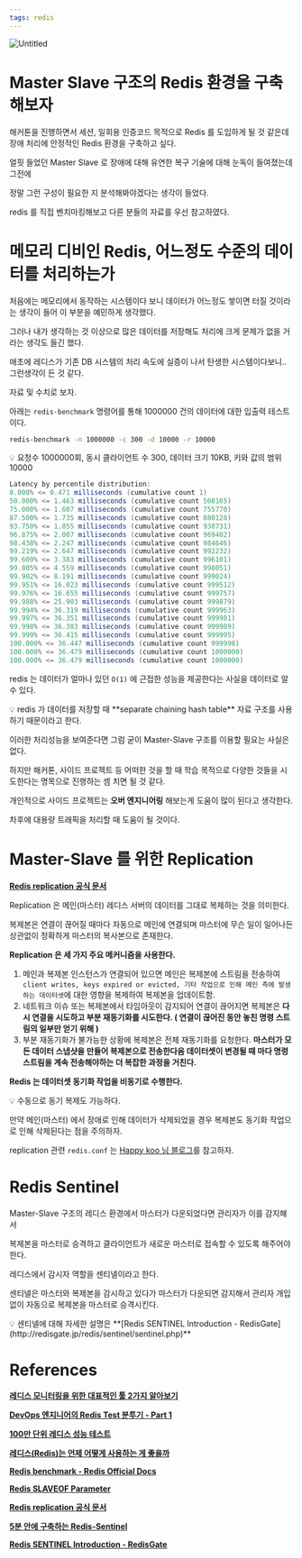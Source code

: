 ```yaml
---
tags: redis
---
```


![Untitled](Untitled%2083.png)

# Master Slave 구조의 Redis 환경을 구축해보자

해커톤을 진행하면서 세션, 일회용 인증코드 목적으로 Redis 를 도입하게 될 것 같은데 장애 처리에 안정적인 Redis 환경을 구축하고 싶다.

얼핏 들었던 Master Slave 로 장애에 대해 유연한 복구 기술에 대해 눈독이 들여졌는데 그전에 

정말 그런 구성이 필요한 지 분석해봐야겠다는 생각이 들었다.

redis 를 직접 벤치마킹해보고 다른 분들의 자료를 우선 참고하였다.

# 메모리 디비인 Redis, 어느정도 수준의 데이터를 처리하는가

처음에는 메모리에서 동작하는 시스템이다 보니 데이터가 어느정도 쌓이면 터질 것이라는 생각이 들어 이 부분을 예민하게 생각했다.

그러나 내가 생각하는 것 이상으로 많은 데이터를 저장해도 처리에 크게 문제가 없을 거라는 생각도 들긴 했다.

애초에 레디스가 기존 DB 시스템의 처리 속도에 실증이 나서 탄생한 시스템이다보니..그런생각이 든 것 같다.

자료 및 수치로 보자.

아래는 `redis-benchmark` 명령어를 통해 1000000 건의 데이터에 대한 입출력 테스트이다.

```bash
redis-benchmark -n 1000000 -c 300 -d 10000 -r 10000
```

<aside>
💡 요청수 1000000회, 동시 클라이언트 수 300, 데이터 크기 10KB, 키와 값의 범위 10000

</aside>

```java
Latency by percentile distribution:
0.000% <= 0.471 milliseconds (cumulative count 1)
50.000% <= 1.463 milliseconds (cumulative count 508165)
75.000% <= 1.607 milliseconds (cumulative count 755770)
87.500% <= 1.735 milliseconds (cumulative count 880128)
93.750% <= 1.855 milliseconds (cumulative count 938731)
96.875% <= 2.007 milliseconds (cumulative count 969402)
98.438% <= 2.247 milliseconds (cumulative count 984646)
99.219% <= 2.647 milliseconds (cumulative count 992232)
99.609% <= 3.383 milliseconds (cumulative count 996101)
99.805% <= 4.559 milliseconds (cumulative count 998051)
99.902% <= 8.191 milliseconds (cumulative count 999024)
99.951% <= 16.023 milliseconds (cumulative count 999512)
99.976% <= 16.655 milliseconds (cumulative count 999757)
99.988% <= 25.903 milliseconds (cumulative count 999879)
99.994% <= 36.319 milliseconds (cumulative count 999963)
99.997% <= 36.351 milliseconds (cumulative count 999981)
99.998% <= 36.383 milliseconds (cumulative count 999989)
99.999% <= 36.415 milliseconds (cumulative count 999995)
100.000% <= 36.447 milliseconds (cumulative count 999998)
100.000% <= 36.479 milliseconds (cumulative count 1000000)
100.000% <= 36.479 milliseconds (cumulative count 1000000)
```

redis 는 데이터가 얼마나 있던 `O(1)` 에 근접한 성능을 제공한다는 사실을 데이터로 알 수 있다.

<aside>
💡 redis 가 데이터를 저장할 때 **separate chaining hash table** 자료 구조를 사용하기 때문이라고 한다.

</aside>

이러한 처리성능을 보여준다면 그럼 굳이 Master-Slave 구조를 이용할 필요는 사실은 없다.

하지만 해커톤, 사이드 프로젝트 등 어떠한 것을 할 때 학습 목적으로 다양한 것들을 시도한다는 명목으로 진행하는 셈 치면 될 것 같다.

개인적으로 사이드 프로젝트는 **오버 엔지니어링** 해보는게 도움이 많이 된다고 생각한다.

차후에 대용량 트래픽을 처리할 때 도움이 될 것이다.

# Master-Slave 를 위한 Replication

**[Redis replication 공식 문서](https://redis.io/docs/management/replication/)**

Replication 은 메인(마스터) 레디스 서버의 데이터를 그대로 복제하는 것을 의미한다.

복제본은 연결이 끊어질 때마다 자동으로 메인에 연결되며 마스터에 무슨 일이 일어나든 상관없이 정확하게 마스터의 복사본으로 존재한다.

**Replication 은 세 가지 주요 메커니즘을 사용한다.**

1. 메인과 복제본 인스턴스가 연결되어 있으면 메인은 복제본에 스트림을 전송하여 `client writes, keys expired or evicted, 기타 작업으로 인해 메인 측에 발생하는 데이터셋`에 대한 영향을 복제하여 복제본을 업데이트함.
2. 네트워크 이슈 또는 복제본에서 타임아웃이 감지되어 연결이 끊어지면 복제본은 **다시 연결을 시도하고 부분 재동기화를 시도한다. ( 연결이 끊어진 동안 놓친 명령 스트림의 일부만 얻기 위해 )**
3. 부분 재동기화가 불가능한 상황에 복제본은 전체 재동기화를 요청한다.
**마스터가 모든 데이터 스냅샷을 만들어 복제본으로 전송한다음 데이터셋이 변경될 때 마다 명령 스트림을 계속 전송해야하는 더 복잡한 과정을 거친다.**

**Redis 는 데이터셋 동기화 작업을 비동기로 수행한다.**

<aside>
💡 수동으로 동기 복제도 가능하다.

</aside>

만약 메인(마스터) 에서 장애로 인해 데이터가 삭제되었을 경우 복제본도 동기화 작업으로 인해 삭제된다는 점을 주의하자.

 replication 관련 `redis.conf` 는 [Happy koo 님 블로그](https://www.happykoo.net/@happykoo/posts/43)를 참고하자. 

# Redis Sentinel

Master-Slave 구조의 레디스 환경에서 마스터가 다운되었다면 관리자가 이를 감지해서

복제본을 마스터로 승격하고 클라이언트가 새로운 마스터로 접속할 수 있도록 해주어야한다.

레디스에서 감시자 역할을 센티넬이라고 한다.

센티넬은 마스터와 복제본을 감시하고 있다가 마스터가 다운되면 감지해서 관리자 개입없이 자동으로 복제본을 마스터로 승격시킨다.

<aside>
💡 센티넬에 대해 자세한 설명은 **[Redis SENTINEL Introduction - RedisGate](http://redisgate.jp/redis/sentinel/sentinel.php)**

</aside>

# References

**[레디스 모니터링을 위한 대표적인 툴 2가지 알아보기](https://danawalab.github.io/common/2021/09/02/redis-monitoring-tools.html)**

**[DevOps 엔지니어의 Redis Test 분투기 - Part 1](https://helloworld.kurly.com/blog/redis-fight-part-1/)**

[**100만 단위 레디스 성능 테스트**](https://www.joinc.co.kr/w/man/12/REDIS/PerfTest)

**[레디스(Redis)는 언제 어떻게 사용하는 게 좋을까](https://brunch.co.kr/@skykamja24/575)**

**[Redis benchmark - Redis Official Docs](https://redis.io/docs/management/optimization/benchmarks/)**

**[Redis SLAVEOF Parameter](http://redisgate.kr/redis/configuration/param_slaveof.php)**

**[Redis replication 공식 문서](https://redis.io/docs/management/replication/)**

**[5분 안에 구축하는 Redis-Sentinel](https://co-de.tistory.com/15)**

**[Redis SENTINEL Introduction - RedisGate](http://redisgate.jp/redis/sentinel/sentinel.php)**